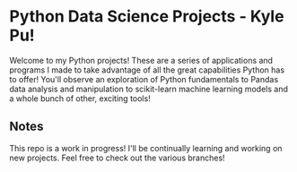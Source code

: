 # Python Data Science Projects - Kyle Pu!
Welcome to my Python projects! These are a series of applications and programs I made to take advantage of all the great capabilities Python has to offer! You'll observe an exploration of Python fundamentals to Pandas data analysis and manipulation to scikit-learn machine learning models and a whole bunch of other, exciting tools!

## Notes
This repo is a work in progress! I'll be continually learning and working on new projects. Feel free to check out the various branches!

